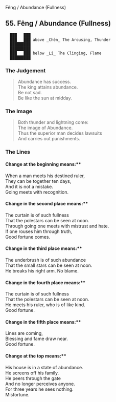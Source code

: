 Fêng / Abundance (Fullness)
## 55. Fêng / Abundance (Fullness)
      ███   ███
      ███   ███ above _Chên_ The Arousing, Thunder  
      █████████
      █████████
      ███   ███ below _Li_ The Clinging, Flame  
      █████████
### The Judgement
> Abundance has success.  
 The king attains abundance.  
 Be not sad.  
 Be like the sun at midday.
### The Image
> Both thunder and lightning come:  
 The image of Abundance.  
 Thus the superior man decides lawsuits  
 And carries out punishments.
### The Lines

#### Change at the beginning means:**  
 When a man meets his destined ruler,  
 They can be together ten days,  
 And it is not a mistake.  
 Going meets with recognition.
#### Change in the second place means:**  
 The curtain is of such fullness  
 That the polestars can be seen at noon.  
 Through going one meets with mistrust and hate.  
 If one rouses him through truth,  
 Good fortune comes.
#### Change in the third place means:**  
 The underbrush is of such abundance  
 That the small stars can be seen at noon.  
 He breaks his right arm. No blame.
#### Change in the fourth place means:**  
 The curtain is of such fullness  
 That the polestars can be seen at noon.  
 He meets his ruler, who is of like kind.  
 Good fortune.
#### Change in the fifth place means:**  
 Lines are coming,  
 Blessing and fame draw near.  
 Good fortune.
#### Change at the top means:**  
 His house is in a state of abundance.  
 He screens off his family.  
 He peers through the gate  
 And no longer perceives anyone.  
 For three years he sees nothing.  
 Misfortune.



